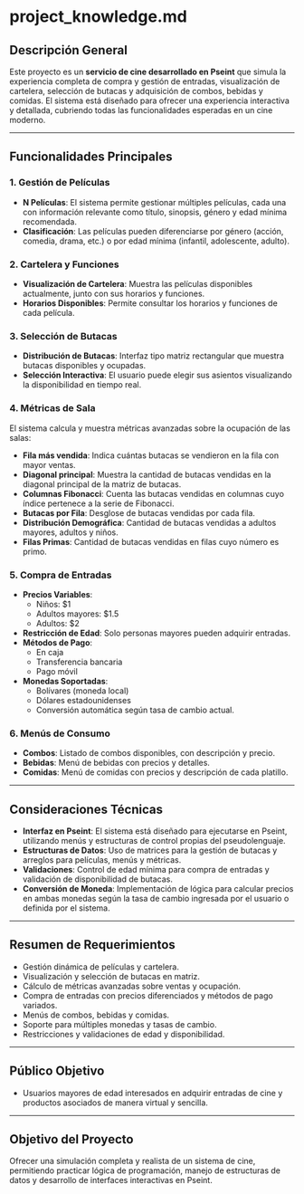 # project_knowledge.md

## Descripción General

Este proyecto es un **servicio de cine desarrollado en Pseint** que simula la experiencia completa de compra y gestión de entradas, visualización de cartelera, selección de butacas y adquisición de combos, bebidas y comidas. El sistema está diseñado para ofrecer una experiencia interactiva y detallada, cubriendo todas las funcionalidades esperadas en un cine moderno.

---

## Funcionalidades Principales

### 1. Gestión de Películas
- **N Películas**: El sistema permite gestionar múltiples películas, cada una con información relevante como título, sinopsis, género y edad mínima recomendada.
- **Clasificación**: Las películas pueden diferenciarse por género (acción, comedia, drama, etc.) o por edad mínima (infantil, adolescente, adulto).

### 2. Cartelera y Funciones
- **Visualización de Cartelera**: Muestra las películas disponibles actualmente, junto con sus horarios y funciones.
- **Horarios Disponibles**: Permite consultar los horarios y funciones de cada película.

### 3. Selección de Butacas
- **Distribución de Butacas**: Interfaz tipo matriz rectangular que muestra butacas disponibles y ocupadas.
- **Selección Interactiva**: El usuario puede elegir sus asientos visualizando la disponibilidad en tiempo real.

### 4. Métricas de Sala
El sistema calcula y muestra métricas avanzadas sobre la ocupación de las salas:
- **Fila más vendida**: Indica cuántas butacas se vendieron en la fila con mayor ventas.
- **Diagonal principal**: Muestra la cantidad de butacas vendidas en la diagonal principal de la matriz de butacas.
- **Columnas Fibonacci**: Cuenta las butacas vendidas en columnas cuyo índice pertenece a la serie de Fibonacci.
- **Butacas por Fila**: Desglose de butacas vendidas por cada fila.
- **Distribución Demográfica**: Cantidad de butacas vendidas a adultos mayores, adultos y niños.
- **Filas Primas**: Cantidad de butacas vendidas en filas cuyo número es primo.

### 5. Compra de Entradas
- **Precios Variables**: 
  - Niños: $1
  - Adultos mayores: $1.5
  - Adultos: $2
- **Restricción de Edad**: Solo personas mayores pueden adquirir entradas.
- **Métodos de Pago**: 
  - En caja
  - Transferencia bancaria
  - Pago móvil
- **Monedas Soportadas**: 
  - Bolívares (moneda local)
  - Dólares estadounidenses
  - Conversión automática según tasa de cambio actual.

### 6. Menús de Consumo
- **Combos**: Listado de combos disponibles, con descripción y precio.
- **Bebidas**: Menú de bebidas con precios y detalles.
- **Comidas**: Menú de comidas con precios y descripción de cada platillo.

---

## Consideraciones Técnicas

- **Interfaz en Pseint**: El sistema está diseñado para ejecutarse en Pseint, utilizando menús y estructuras de control propias del pseudolenguaje.
- **Estructuras de Datos**: Uso de matrices para la gestión de butacas y arreglos para películas, menús y métricas.
- **Validaciones**: Control de edad mínima para compra de entradas y validación de disponibilidad de butacas.
- **Conversión de Moneda**: Implementación de lógica para calcular precios en ambas monedas según la tasa de cambio ingresada por el usuario o definida por el sistema.

---

## Resumen de Requerimientos

- Gestión dinámica de películas y cartelera.
- Visualización y selección de butacas en matriz.
- Cálculo de métricas avanzadas sobre ventas y ocupación.
- Compra de entradas con precios diferenciados y métodos de pago variados.
- Menús de combos, bebidas y comidas.
- Soporte para múltiples monedas y tasas de cambio.
- Restricciones y validaciones de edad y disponibilidad.

---

## Público Objetivo

- Usuarios mayores de edad interesados en adquirir entradas de cine y productos asociados de manera virtual y sencilla.

---

## Objetivo del Proyecto

Ofrecer una simulación completa y realista de un sistema de cine, permitiendo practicar lógica de programación, manejo de estructuras de datos y desarrollo de interfaces interactivas en Pseint.